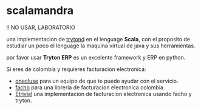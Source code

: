 # scalamandra

!! NO USAR, LABORATORIO

una implementacion de [trytond](http://www.tryton.org) en el lenguage **Scala**, con el
proposito de estudiar un poco el lenguage la maquina virtual de java y sus herramientas.

por favor usar **Tryton ERP** es un excelente framework y ERP en python.

Si eres de colombia y requieres facturacion electronica:

* [onecluse](https://onecluster.org/) para un equipo de que te puede ayudar con el servicio.
* [facho](https://lib.facho.cyou) para una libreria de facturacion electronica colombia.
* [Etrivial](https://git.disroot.org/Etrivial/) una implementacion de facturacion electronica usando facho y tryton.

